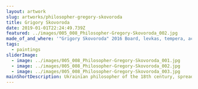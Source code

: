 ```yaml
---
layout: artwork
slug: artworks/philosopher-gregory-skovoroda
title: Grigory Skovoroda
date: 2019-01-01T22:24:49.739Z
featured: ../images/005_008_Philosopher-Gregory-Skovoroda_002.jpg
made_of_and_where: '"Grigory Skovoroda" 2016 Board, levkas, tempera, acrylic, fabric. 175x135.'
tags:
  - paintings
sliderImage:
  - image: ../images/005_008_Philosopher-Gregory-Skovoroda_001.jpg
  - image: ../images/005_008_Philosopher-Gregory-Skovoroda_002.jpg
  - image: ../images/005_008_Philosopher-Gregory-Skovoroda_003.jpg
mainShortDescription: Ukrainian philosopher of the 18th century, spreading the idea of reconciling man with his own nature. The inspiration for the compositions was the image of a man with a purely piercing appearance, proposed by the description of Skovoroda.
---
```

